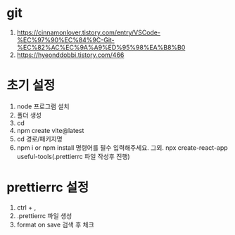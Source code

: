# git

1. https://cinnamonlover.tistory.com/entry/VSCode-%EC%97%90%EC%84%9C-Git-%EC%82%AC%EC%9A%A9%ED%95%98%EA%B8%B0
2. https://hyeonddobbi.tistory.com/466

# 초기 설정

1. node 프로그램 설치
2. 폴더 생성
3. cd
4. npm create vite@latest
5. cd 경로/패키지명
6. npm i or npm install 명령어를 필수 입력해주세요.
   그외. npx create-react-app useful-tools(.prettierrc 파일 작성후 진행)

# prettierrc 설정

1. ctrl + ,
2. .prettierrc 파일 생성
3. format on save 검색 후 체크
